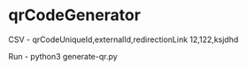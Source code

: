 # qrCodeGenerator

CSV -
qrCodeUniqueId,externalId,redirectionLink 
12,122,ksjdhd

Run -
python3 generate-qr.py
